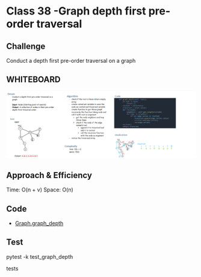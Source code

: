 # Class 38 -Graph depth first pre-order traversal

## Challenge

Conduct a depth first pre-order traversal on a graph

## WHITEBOARD
![Alt text](graph_depth.png)

## Approach & Efficiency

Time: O(n + v)
Space: O(n)

## Code

- <a href="#Graph.graph_depth">Graph.graph_depth</a>
## Test

   pytest -k test_graph_depth


tests